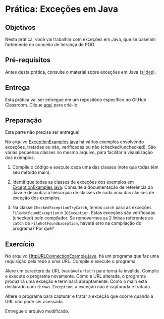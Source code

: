# Prática: Exceções em Java


## Objetivos
Nesta prática, você vai trabalhar com exceções em Java, que se baseiam fortemente no conceito de herança de POO.

## Pré-requisitos

Antes desta prática, consulte o material sobre exceções em Java (<a href="https://docs.google.com/presentation/d/1qaRbIe9X0UjKwHwnFqHvNK-fS97LCzm4CaXX0NGMhCo/edit?usp=sharing">slides</a>).


## Entrega

Esta prática vai ser entregue em um repositório específico no GitHub Classroom. Clique [aqui](https://classroom.github.com/a/xibKSpK3) para criá-lo. 


## Preparação

Esta parte não precisa ser entregue!

No arquivo [ExceptionExamples.java](src/ExceptionExamples.java) há vários exemplos envolvendo exceções, tratadas ou não, verificadas ou não (checked/unchecked). São várias pequenas classes no mesmo arquivo, para facilitar a visualização dos exemplos.

1. Compile o código e execute cada uma das classes (note que todas têm seu método main). 

2. Identifique todas as classes de exceções dos exemplos em [ExceptionExamples.java](src/ExceptionExamples.java). Consulte a documentação de referência do Java e descubra a hierarquia de classes de cada uma das classes de exceção dos exemplos.

3. Na classe `CheckedExceptionTryCatch`, temos `catch` para as exceções `FileNotFoundException` e `IOException`. Estas exceções são verificadas (checked) pelo compilador. Se removermos as 2 linhas referentes ao `catch` de `FileNotFoundException`, haverá erro na compilação do programa? Por quê?


## Exercício

No arquivo [HttpURLConnectionExample.java](HttpURLConnectionExample.java), há um programa que faz uma requisição pela rede a uma URL. Compile e execute o programa.

Alere um caractere da URL (variável `urlstr`) para torná-la inválida. Compile e execute o programa novamente. Como a URL alterada, o programa produzirá uma exceção e terminará abruptamente. Como o main está declarado com `throws Exception`, a exceção não é capturada e tratada.

Altere o programa para capturar e tratar a exceção que ocorre quando a URL não pode ser acessada.

Entregue o arquivo modificado.
